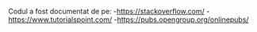 Codul a fost documentat de pe:
-https://stackoverflow.com/
-https://www.tutorialspoint.com/
-https://pubs.opengroup.org/onlinepubs/
